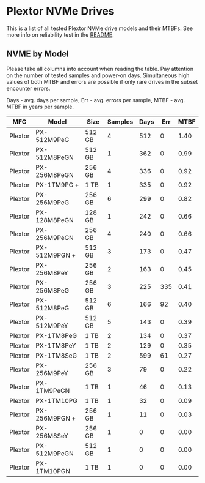 Plextor NVMe Drives
===================

This is a list of all tested Plextor NVMe drive models and their MTBFs. See more
info on reliability test in the [README](https://github.com/linuxhw/SMART).

NVME by Model
------------

Please take all columns into account when reading the table. Pay attention on the
number of tested samples and power-on days. Simultaneous high values of both MTBF
and errors are possible if only rare drives in the subset encounter errors.

Days - avg. days per sample,
Err  - avg. errors per sample,
MTBF - avg. MTBF in years per sample.

| MFG       | Model              | Size   | Samples | Days  | Err   | MTBF |
|-----------|--------------------|--------|---------|-------|-------|------|
| Plextor   | PX-512M9PeG        | 512 GB | 4       | 512   | 0     | 1.40   |
| Plextor   | PX-512M8PeGN       | 512 GB | 1       | 362   | 0     | 0.99   |
| Plextor   | PX-256M8PeGN       | 256 GB | 4       | 336   | 0     | 0.92   |
| Plextor   | PX-1TM9PG +        | 1 TB   | 1       | 335   | 0     | 0.92   |
| Plextor   | PX-256M9PeG        | 256 GB | 6       | 299   | 0     | 0.82   |
| Plextor   | PX-128M8PeGN       | 128 GB | 1       | 242   | 0     | 0.66   |
| Plextor   | PX-256M9PeGN       | 256 GB | 4       | 240   | 0     | 0.66   |
| Plextor   | PX-512M9PGN +      | 512 GB | 3       | 173   | 0     | 0.47   |
| Plextor   | PX-256M8PeY        | 256 GB | 2       | 163   | 0     | 0.45   |
| Plextor   | PX-256M8PeG        | 256 GB | 3       | 225   | 335   | 0.41   |
| Plextor   | PX-512M8PeG        | 512 GB | 6       | 166   | 92    | 0.40   |
| Plextor   | PX-512M9PeY        | 512 GB | 5       | 143   | 0     | 0.39   |
| Plextor   | PX-1TM8PeG         | 1 TB   | 2       | 134   | 0     | 0.37   |
| Plextor   | PX-1TM8PeY         | 1 TB   | 2       | 129   | 0     | 0.35   |
| Plextor   | PX-1TM8SeG         | 1 TB   | 2       | 599   | 61    | 0.27   |
| Plextor   | PX-256M9PeY        | 256 GB | 3       | 79    | 0     | 0.22   |
| Plextor   | PX-1TM9PeGN        | 1 TB   | 1       | 46    | 0     | 0.13   |
| Plextor   | PX-1TM10PG         | 1 TB   | 1       | 32    | 0     | 0.09   |
| Plextor   | PX-256M9PGN +      | 256 GB | 1       | 11    | 0     | 0.03   |
| Plextor   | PX-256M8SeY        | 256 GB | 1       | 0     | 0     | 0.00   |
| Plextor   | PX-512M9PeGN       | 512 GB | 1       | 0     | 0     | 0.00   |
| Plextor   | PX-1TM10PGN        | 1 TB   | 1       | 0     | 0     | 0.00   |
